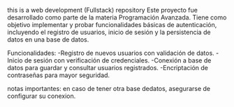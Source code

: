this is a web development (Fullstack) repository
Este proyecto fue desarrollado como parte de la materia Programación Avanzada. Tiene como objetivo implementar y probar funcionalidades básicas de autenticación, incluyendo el registro de usuarios, inicio de sesión y la persistencia de datos en una base de datos.

Funcionalidades:
-Registro de nuevos usuarios con validación de datos.
-Inicio de sesión con verificación de credenciales.
-Conexión a base de datos para guardar y consultar usuarios registrados.
-Encriptación de contraseñas para mayor seguridad.

notas importantes:
en caso de tener otra base dedatos, asegurarse de configurar su conexion.